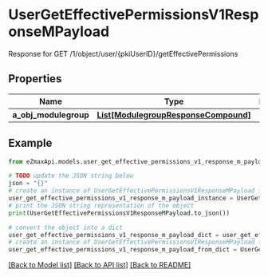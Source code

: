 # UserGetEffectivePermissionsV1ResponseMPayload

Response for GET /1/object/user/{pkiUserID}/getEffectivePermissions

## Properties

Name | Type | Description | Notes
------------ | ------------- | ------------- | -------------
**a_obj_modulegroup** | [**List[ModulegroupResponseCompound]**](ModulegroupResponseCompound.md) |  | 

## Example

```python
from eZmaxApi.models.user_get_effective_permissions_v1_response_m_payload import UserGetEffectivePermissionsV1ResponseMPayload

# TODO update the JSON string below
json = "{}"
# create an instance of UserGetEffectivePermissionsV1ResponseMPayload from a JSON string
user_get_effective_permissions_v1_response_m_payload_instance = UserGetEffectivePermissionsV1ResponseMPayload.from_json(json)
# print the JSON string representation of the object
print(UserGetEffectivePermissionsV1ResponseMPayload.to_json())

# convert the object into a dict
user_get_effective_permissions_v1_response_m_payload_dict = user_get_effective_permissions_v1_response_m_payload_instance.to_dict()
# create an instance of UserGetEffectivePermissionsV1ResponseMPayload from a dict
user_get_effective_permissions_v1_response_m_payload_from_dict = UserGetEffectivePermissionsV1ResponseMPayload.from_dict(user_get_effective_permissions_v1_response_m_payload_dict)
```
[[Back to Model list]](../README.md#documentation-for-models) [[Back to API list]](../README.md#documentation-for-api-endpoints) [[Back to README]](../README.md)


